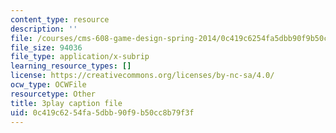```yaml
---
content_type: resource
description: ''
file: /courses/cms-608-game-design-spring-2014/0c419c6254fa5dbb90f9b50cc8b79f3f_1506646.vtt
file_size: 94036
file_type: application/x-subrip
learning_resource_types: []
license: https://creativecommons.org/licenses/by-nc-sa/4.0/
ocw_type: OCWFile
resourcetype: Other
title: 3play caption file
uid: 0c419c62-54fa-5dbb-90f9-b50cc8b79f3f
---
```

